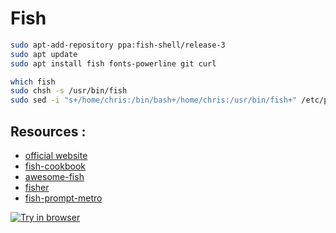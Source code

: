 # Fish

```bash
sudo apt-add-repository ppa:fish-shell/release-3
sudo apt update
sudo apt install fish fonts-powerline git curl
```

```bash
which fish
sudo chsh -s /usr/bin/fish
sudo sed -i "s+/home/chris:/bin/bash+/home/chris:/usr/bin/fish+" /etc/passwd
```

## Resources :

- [official website](https://fishshell.com)
- [fish-cookbook](https://github.com/jorgebucaran/fish-cookbook)
- [awesome-fish](https://github.com/jorgebucaran/awesome-fish)
- [fisher](https://github.com/jorgebucaran/fisher)
- [fish-prompt-metro](https://github.com/fishpkg/fish-prompt-metro)

[![Try in browser](https://cdn.rawgit.com/rootnroll/library/assets/try.svg)](https://rootnroll.com/d/fish-shell/)
